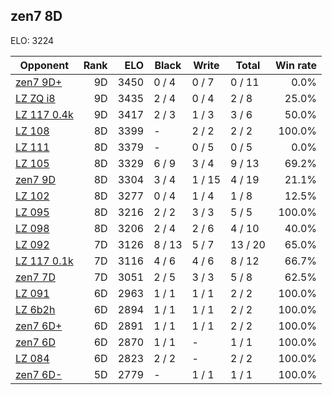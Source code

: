 ## zen7 8D ##

ELO: 3224

Opponent | Rank | ELO | Black | Write | Total | Win rate
---------|-----:|----:|-------|-------|-------|-------:
[zen7 9D+](zen7%209D+.md) | 9D | 3450 | 0 / 4 | 0 / 7 | 0 / 11 | 0.0%
[LZ ZQ i8](LZ%20ZQ%20i8.md) | 9D | 3435 | 2 / 4 | 0 / 4 | 2 / 8 | 25.0%
[LZ 117 0.4k](LZ%20117%200.4k.md) | 9D | 3417 | 2 / 3 | 1 / 3 | 3 / 6 | 50.0%
[LZ 108](LZ%20108.md) | 8D | 3399 | - | 2 / 2 | 2 / 2 | 100.0%
[LZ 111](LZ%20111.md) | 8D | 3379 | - | 0 / 5 | 0 / 5 | 0.0%
[LZ 105](LZ%20105.md) | 8D | 3329 | 6 / 9 | 3 / 4 | 9 / 13 | 69.2%
[zen7 9D](zen7%209D.md) | 8D | 3304 | 3 / 4 | 1 / 15 | 4 / 19 | 21.1%
[LZ 102](LZ%20102.md) | 8D | 3277 | 0 / 4 | 1 / 4 | 1 / 8 | 12.5%
[LZ 095](LZ%20095.md) | 8D | 3216 | 2 / 2 | 3 / 3 | 5 / 5 | 100.0%
[LZ 098](LZ%20098.md) | 8D | 3206 | 2 / 4 | 2 / 6 | 4 / 10 | 40.0%
[LZ 092](LZ%20092.md) | 7D | 3126 | 8 / 13 | 5 / 7 | 13 / 20 | 65.0%
[LZ 117 0.1k](LZ%20117%200.1k.md) | 7D | 3116 | 4 / 6 | 4 / 6 | 8 / 12 | 66.7%
[zen7 7D](zen7%207D.md) | 7D | 3051 | 2 / 5 | 3 / 3 | 5 / 8 | 62.5%
[LZ 091](LZ%20091.md) | 6D | 2963 | 1 / 1 | 1 / 1 | 2 / 2 | 100.0%
[LZ 6b2h](LZ%206b2h.md) | 6D | 2894 | 1 / 1 | 1 / 1 | 2 / 2 | 100.0%
[zen7 6D+](zen7%206D+.md) | 6D | 2891 | 1 / 1 | 1 / 1 | 2 / 2 | 100.0%
[zen7 6D](zen7%206D.md) | 6D | 2870 | 1 / 1 | - | 1 / 1 | 100.0%
[LZ 084](LZ%20084.md) | 6D | 2823 | 2 / 2 | - | 2 / 2 | 100.0%
[zen7 6D-](zen7%206D-.md) | 5D | 2779 | - | 1 / 1 | 1 / 1 | 100.0%
